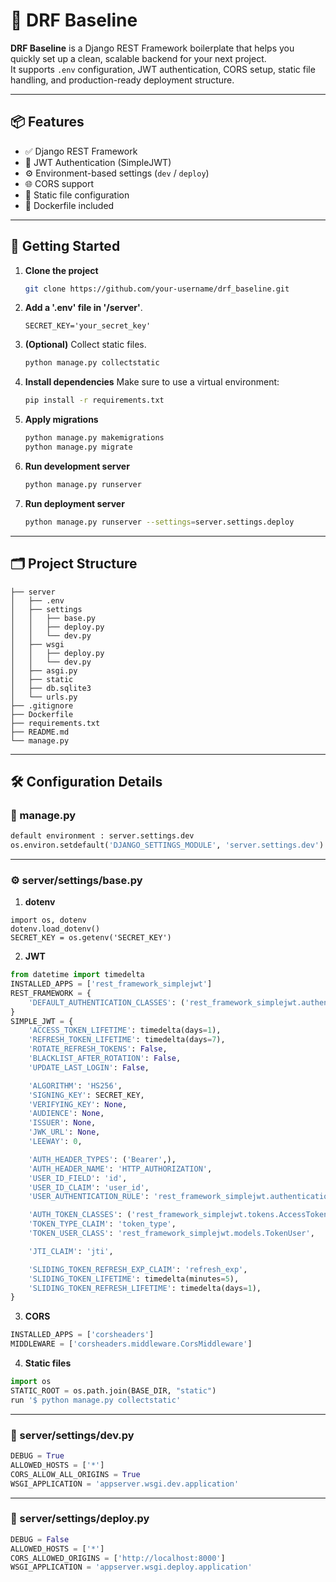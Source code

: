 # 🚀 DRF Baseline

**DRF Baseline** is a Django REST Framework boilerplate that helps you quickly set up a clean, scalable backend for your next project.  
It supports `.env` configuration, JWT authentication, CORS setup, static file handling, and production-ready deployment structure.

---

## 📦 Features

- ✅ Django REST Framework
- 🔐 JWT Authentication (SimpleJWT)
- ⚙️ Environment-based settings (`dev` / `deploy`)
- 🌐 CORS support
- 📁 Static file configuration
- 🐳 Dockerfile included

---

## 📌 Getting Started

1. **Clone the project**
   ```bash
   git clone https://github.com/your-username/drf_baseline.git
   ```
2. **Add a '.env' file in '/server'**.
   ```env
   SECRET_KEY='your_secret_key'
   ```
3. **(Optional)** Collect static files.
   ```bash
   python manage.py collectstatic
   ```
4. **Install dependencies**
   Make sure to use a virtual environment:
   ```bash
   pip install -r requirements.txt
   ```
5. **Apply migrations**
   ```bash
   python manage.py makemigrations
   python manage.py migrate
   ```
6. **Run development server**
   ```bash
   python manage.py runserver
   ```
7. **Run deployment server**
   ```bash
   python manage.py runserver --settings=server.settings.deploy
   ```

---


## 🗂 Project Structure

```text
├── server
│   ├── .env
│   ├── settings
│   │   ├── base.py
│   │   ├── deploy.py
│   │   └── dev.py
│   ├── wsgi
│   │   ├── deploy.py
│   │   └── dev.py
│   ├── asgi.py
│   ├── static
│   ├── db.sqlite3
│   └── urls.py
├── .gitignore
├── Dockerfile
├── requirements.txt
├── README.md
└── manage.py
```

---


## 🛠️ Configuration Details

### 📄 manage.py
```python
default environment : server.settings.dev
os.environ.setdefault('DJANGO_SETTINGS_MODULE', 'server.settings.dev')
```

---


### ⚙️ server/settings/base.py

1. **dotenv**
```env
import os, dotenv
dotenv.load_dotenv()
SECRET_KEY = os.getenv('SECRET_KEY')
```

2. **JWT**
```python
from datetime import timedelta
INSTALLED_APPS = ['rest_framework_simplejwt']
REST_FRAMEWORK = {
    'DEFAULT_AUTHENTICATION_CLASSES': ('rest_framework_simplejwt.authentication.JWTAuthentication')     # JWT
}
SIMPLE_JWT = {
    'ACCESS_TOKEN_LIFETIME': timedelta(days=1),
    'REFRESH_TOKEN_LIFETIME': timedelta(days=7),
    'ROTATE_REFRESH_TOKENS': False,
    'BLACKLIST_AFTER_ROTATION': False,
    'UPDATE_LAST_LOGIN': False,

    'ALGORITHM': 'HS256',
    'SIGNING_KEY': SECRET_KEY,
    'VERIFYING_KEY': None,
    'AUDIENCE': None,
    'ISSUER': None,
    'JWK_URL': None,
    'LEEWAY': 0,

    'AUTH_HEADER_TYPES': ('Bearer',),
    'AUTH_HEADER_NAME': 'HTTP_AUTHORIZATION',
    'USER_ID_FIELD': 'id',
    'USER_ID_CLAIM': 'user_id',
    'USER_AUTHENTICATION_RULE': 'rest_framework_simplejwt.authentication.default_user_authentication_rule',

    'AUTH_TOKEN_CLASSES': ('rest_framework_simplejwt.tokens.AccessToken',),
    'TOKEN_TYPE_CLAIM': 'token_type',
    'TOKEN_USER_CLASS': 'rest_framework_simplejwt.models.TokenUser',

    'JTI_CLAIM': 'jti',

    'SLIDING_TOKEN_REFRESH_EXP_CLAIM': 'refresh_exp',
    'SLIDING_TOKEN_LIFETIME': timedelta(minutes=5),
    'SLIDING_TOKEN_REFRESH_LIFETIME': timedelta(days=1),
}
```

3. **CORS**
```python
INSTALLED_APPS = ['corsheaders']
MIDDLEWARE = ['corsheaders.middleware.CorsMiddleware']
```

4. **Static files**
```python
import os
STATIC_ROOT = os.path.join(BASE_DIR, "static")
run '$ python manage.py collectstatic'
```


---

### 🧪 server/settings/dev.py

```python
DEBUG = True
ALLOWED_HOSTS = ['*']
CORS_ALLOW_ALL_ORIGINS = True
WSGI_APPLICATION = 'appserver.wsgi.dev.application'
```


---

### 🚀 server/settings/deploy.py

```python
DEBUG = False
ALLOWED_HOSTS = ['*']
CORS_ALLOWED_ORIGINS = ['http://localhost:8000']
WSGI_APPLICATION = 'appserver.wsgi.deploy.application'
```